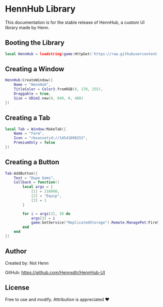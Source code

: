 # HennHub Library

This documentation is for the stable release of HennHub, a custom UI library made by Henn.

## Booting the Library
```Lua
local HennHub = loadstring(game:HttpGet('https://raw.githubusercontent.com/Hennxdtr/HennHub-UI/main/HennHub'))()
```

## Creating a Window
```Lua
HennHub:CreateWindow({
    Name = "HennHub",
    TitleColor = Color3.fromRGB(0, 170, 255),
    Draggable = true,
    Size = UDim2.new(0, 640, 0, 480)
})
```

## Creating a Tab
```Lua
local Tab = Window:MakeTab({
    Name = "Farm",
    Icon = "rbxassetid://14541090253",
    PremiumOnly = false
})
```

## Creating a Button
```Lua
Tab:AddButton({
    Text = "Dupe Gems",
    Callback = function()
        local args = {
            [1] = 218840,
            [2] = "Equip",
            [3] = 1
        }

        for i = args[3], 38 do
            args[3] = i
            game:GetService("ReplicatedStorage").Remote.ManagePet:FireServer(unpack(args))
        end
    end
})
```

## Author

Created by: Not Henn

GitHub: https://github.com/Hennxdtr/HennHub-UI


## License

Free to use and modify. Attribution is appreciated ❤️
